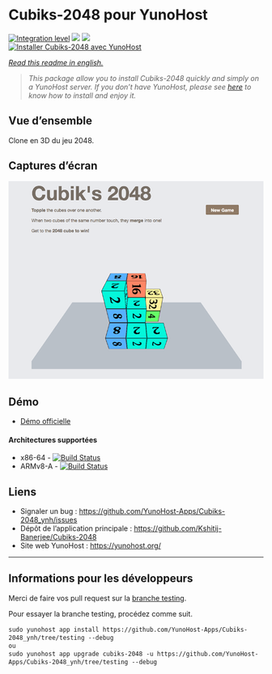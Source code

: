 # Cubiks-2048 pour YunoHost

[![Integration level](https://dash.yunohost.org/integration/cubiks-2048.svg)](https://dash.yunohost.org/appci/app/cubiks-2048) ![](https://ci-apps.yunohost.org/ci/badges/cubiks-2048.status.svg) ![](https://ci-apps.yunohost.org/ci/badges/cubiks-2048.maintain.svg)  
[![Installer Cubiks-2048 avec YunoHost](https://install-app.yunohost.org/install-with-yunohost.png)](https://install-app.yunohost.org/?app=cubiks-2048)

*[Read this readme in english.](./README.md)* 

> *This package allow you to install Cubiks-2048 quickly and simply on a YunoHost server.
If you don’t have YunoHost, please see [here](https://yunohost.org/#/install) to know how to install and enjoy it.*

## Vue d’ensemble

Clone en 3D du jeu 2048.

## Captures d’écran

![](Screenshot-Cubiks-2048.jpg)

## Démo

* [Démo officielle](https://kshitij-banerjee.github.io/Cubiks-2048/)

#### Architectures supportées

* x86-64 - [![Build Status](https://ci-apps.yunohost.org/ci/logs/cubiks-2048%20%28Apps%29.svg)](https://ci-apps.yunohost.org/ci/apps/cubiks-2048/)
* ARMv8-A - [![Build Status](https://ci-apps-arm.yunohost.org/ci/logs/cubiks-2048%20%28Apps%29.svg)](https://ci-apps-arm.yunohost.org/ci/apps/cubiks-2048/)

## Liens

 * Signaler un bug : https://github.com/YunoHost-Apps/Cubiks-2048_ynh/issues
 * Dépôt de l’application principale : https://github.com/Kshitij-Banerjee/Cubiks-2048
 * Site web YunoHost : https://yunohost.org/

---

## Informations pour les développeurs

Merci de faire vos pull request sur la [branche testing](https://github.com/YunoHost-Apps/Cubiks-2048_ynh/tree/testing).

Pour essayer la branche testing, procédez comme suit.
```
sudo yunohost app install https://github.com/YunoHost-Apps/Cubiks-2048_ynh/tree/testing --debug
ou
sudo yunohost app upgrade cubiks-2048 -u https://github.com/YunoHost-Apps/Cubiks-2048_ynh/tree/testing --debug
```
